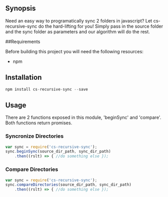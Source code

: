 ## Synopsis

Need an easy way to programatically sync 2 folders in javascript? Let cs-recursive-sync do the hard-lifting for you! Simply pass in the source folder and the sync folder as parameters and our algorithm will do the rest.

##Requirements

Before building this project you will need the following resources:

- npm

## Installation

```js
npm install cs-recursive-sync --save
```

## Usage

There are 2 functions exposed in this module, 'beginSync' and 'compare'. Both functions return promises.

### Syncronize Directories
```js
var sync = require('cs-recursive-sync');
sync.beginSync(source_dir_path, sync_dir_path)
	.then((rslt) => { //do something else });
```

### Compare Directories
```js
var sync = require('cs-recursive-sync');
sync.compareDirectories(source_dir_path, sync_dir_path)
	.then((rslt) => { //do something else });
```